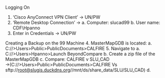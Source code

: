 Logging On
1.	‘Cisco AnyConnect VPN Client’ → UN/PW
2.	‘Remote Desktop Connection’ →
a.	Computer: slucad99
b.	User name: CDF\Hpanno
3.	Enter in Credentials → UN/PW

Creating a Backup on the 99 Machine
4.	MasterMapGDB is located:
a.	C://>Users>Public>PublicDocuments>CALFIRE
5.	Navigate to 
a.	C://>Users>Hpanno>Launch BeyondCompare
b.	Create a zip file of the MasterMapGDB
c.	Compare: CALFIRE v SLU_CAD
→(C://>Users>Public>PublicDocuments>CALFIRE Vs sftp://root@slugis.duckdns.org//mnt/ds/share_data/SLU/SLU_CAD)
d.	

